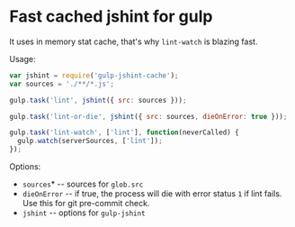 
# Fast cached jshint for gulp

It uses in memory stat cache, that's why `lint-watch` is blazing fast.

Usage:
```js
var jshint = require('gulp-jshint-cache');
var sources = './**/*.js';

gulp.task('lint', jshint({ src: sources }));

gulp.task('lint-or-die', jshint({ src: sources, dieOnError: true }));

gulp.task('lint-watch', ['lint'], function(neverCalled) {
  gulp.watch(serverSources, ['lint']);
});
```

Options:
  - `sources`* -- sources for `glob.src`
  - `dieOnError` -- if true, the process will die with error status `1` if lint fails. Use this for git pre-commit check.
  - `jshint` -- options for `gulp-jshint`

